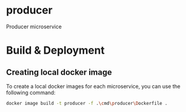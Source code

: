 # producer
Producer microservice

# Build & Deployment

## Creating local docker image

To create a local docker images for each microservice, you can use the following command:

```bash
docker image build -t producer -f .\cmd\producer\Dockerfile .
```
